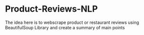 # Product-Reviews-NLP

The idea here is to webscrape product or restaurant reviews using BeautifulSoup Library and create a summary of main points
